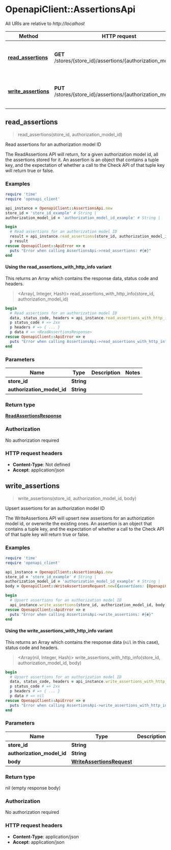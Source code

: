 # OpenapiClient::AssertionsApi

All URIs are relative to *http://localhost*

| Method | HTTP request | Description |
| ------ | ------------ | ----------- |
| [**read_assertions**](AssertionsApi.md#read_assertions) | **GET** /stores/{store_id}/assertions/{authorization_model_id} | Read assertions for an authorization model ID |
| [**write_assertions**](AssertionsApi.md#write_assertions) | **PUT** /stores/{store_id}/assertions/{authorization_model_id} | Upsert assertions for an authorization model ID |


## read_assertions

> <ReadAssertionsResponse> read_assertions(store_id, authorization_model_id)

Read assertions for an authorization model ID

The ReadAssertions API will return, for a given authorization model id, all the assertions stored for it. An assertion is an object that contains a tuple key, and the expectation of whether a call to the Check API of that tuple key will return true or false. 

### Examples

```ruby
require 'time'
require 'openapi_client'

api_instance = OpenapiClient::AssertionsApi.new
store_id = 'store_id_example' # String | 
authorization_model_id = 'authorization_model_id_example' # String | 

begin
  # Read assertions for an authorization model ID
  result = api_instance.read_assertions(store_id, authorization_model_id)
  p result
rescue OpenapiClient::ApiError => e
  puts "Error when calling AssertionsApi->read_assertions: #{e}"
end
```

#### Using the read_assertions_with_http_info variant

This returns an Array which contains the response data, status code and headers.

> <Array(<ReadAssertionsResponse>, Integer, Hash)> read_assertions_with_http_info(store_id, authorization_model_id)

```ruby
begin
  # Read assertions for an authorization model ID
  data, status_code, headers = api_instance.read_assertions_with_http_info(store_id, authorization_model_id)
  p status_code # => 2xx
  p headers # => { ... }
  p data # => <ReadAssertionsResponse>
rescue OpenapiClient::ApiError => e
  puts "Error when calling AssertionsApi->read_assertions_with_http_info: #{e}"
end
```

### Parameters

| Name | Type | Description | Notes |
| ---- | ---- | ----------- | ----- |
| **store_id** | **String** |  |  |
| **authorization_model_id** | **String** |  |  |

### Return type

[**ReadAssertionsResponse**](ReadAssertionsResponse.md)

### Authorization

No authorization required

### HTTP request headers

- **Content-Type**: Not defined
- **Accept**: application/json


## write_assertions

> write_assertions(store_id, authorization_model_id, body)

Upsert assertions for an authorization model ID

The WriteAssertions API will upsert new assertions for an authorization model id, or overwrite the existing ones. An assertion is an object that contains a tuple key, and the expectation of whether a call to the Check API of that tuple key will return true or false. 

### Examples

```ruby
require 'time'
require 'openapi_client'

api_instance = OpenapiClient::AssertionsApi.new
store_id = 'store_id_example' # String | 
authorization_model_id = 'authorization_model_id_example' # String | 
body = OpenapiClient::WriteAssertionsRequest.new({assertions: [OpenapiClient::Assertion.new({tuple_key: OpenapiClient::AssertionTupleKey.new({object: 'document:2021-budget', relation: 'reader', user: 'user:anne'}), expectation: false})]}) # WriteAssertionsRequest | 

begin
  # Upsert assertions for an authorization model ID
  api_instance.write_assertions(store_id, authorization_model_id, body)
rescue OpenapiClient::ApiError => e
  puts "Error when calling AssertionsApi->write_assertions: #{e}"
end
```

#### Using the write_assertions_with_http_info variant

This returns an Array which contains the response data (`nil` in this case), status code and headers.

> <Array(nil, Integer, Hash)> write_assertions_with_http_info(store_id, authorization_model_id, body)

```ruby
begin
  # Upsert assertions for an authorization model ID
  data, status_code, headers = api_instance.write_assertions_with_http_info(store_id, authorization_model_id, body)
  p status_code # => 2xx
  p headers # => { ... }
  p data # => nil
rescue OpenapiClient::ApiError => e
  puts "Error when calling AssertionsApi->write_assertions_with_http_info: #{e}"
end
```

### Parameters

| Name | Type | Description | Notes |
| ---- | ---- | ----------- | ----- |
| **store_id** | **String** |  |  |
| **authorization_model_id** | **String** |  |  |
| **body** | [**WriteAssertionsRequest**](WriteAssertionsRequest.md) |  |  |

### Return type

nil (empty response body)

### Authorization

No authorization required

### HTTP request headers

- **Content-Type**: application/json
- **Accept**: application/json

